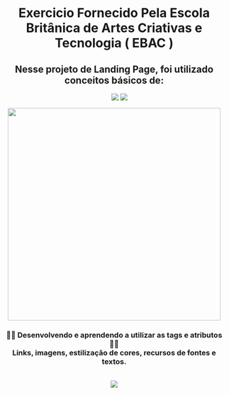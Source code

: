 <div align="center">
<h1>Exercicio Fornecido Pela Escola Britânica de Artes Criativas e Tecnologia ( EBAC )</h1>
<h2>Nesse projeto de Landing Page, foi utilizado conceitos básicos de:</h2>
<ul>
<img src="https://img.shields.io/badge/css3-%231572B6.svg?style=for-the-badge&logo=css3&logoColor=white"/>
<img src="https://img.shields.io/badge/html5-%23E34F26.svg?style=for-the-badge&logo=html5&logoColor=white"/>
</ul>
<img src="https://repository-images.githubusercontent.com/614520445/5fdd31d4-abf0-429c-adff-0f9d6ad7e03d" width="480px">
<h3>👩‍💻 Desenvolvendo e aprendendo a utilizar as tags e atributos 👩‍💻 <br>
 Links, imagens, estilização de cores, recursos de fontes e textos.</h3><br>
<img src="http://img.shields.io/static/v1?label=STATUS&message=CONCLUIDO%20COM%20SUCESSO&color=GREEN&style=for-the-badge"/><br>
</div>
